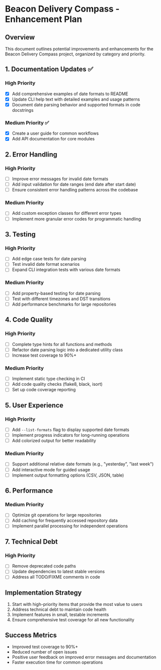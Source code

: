 # Beacon Delivery Compass - Enhancement Plan

## Overview
This document outlines potential improvements and enhancements for the Beacon Delivery Compass project, organized by category and priority.

## 1. Documentation Updates ✅
### High Priority
- [x] Add comprehensive examples of date formats to README
- [x] Update CLI help text with detailed examples and usage patterns
- [x] Document date parsing behavior and supported formats in code docstrings

### Medium Priority ✅
- [x] Create a user guide for common workflows
- [x] Add API documentation for core modules

## 2. Error Handling
### High Priority
- [ ] Improve error messages for invalid date formats
- [ ] Add input validation for date ranges (end date after start date)
- [ ] Ensure consistent error handling patterns across the codebase

### Medium Priority
- [ ] Add custom exception classes for different error types
- [ ] Implement more granular error codes for programmatic handling

## 3. Testing
### High Priority
- [ ] Add edge case tests for date parsing
- [ ] Test invalid date format scenarios
- [ ] Expand CLI integration tests with various date formats

### Medium Priority
- [ ] Add property-based testing for date parsing
- [ ] Test with different timezones and DST transitions
- [ ] Add performance benchmarks for large repositories

## 4. Code Quality
### High Priority
- [ ] Complete type hints for all functions and methods
- [ ] Refactor date parsing logic into a dedicated utility class
- [ ] Increase test coverage to 90%+

### Medium Priority
- [ ] Implement static type checking in CI
- [ ] Add code quality checks (flake8, black, isort)
- [ ] Set up code coverage reporting

## 5. User Experience
### High Priority
- [ ] Add `--list-formats` flag to display supported date formats
- [ ] Implement progress indicators for long-running operations
- [ ] Add colorized output for better readability

### Medium Priority
- [ ] Support additional relative date formats (e.g., "yesterday", "last week")
- [ ] Add interactive mode for guided usage
- [ ] Implement output formatting options (CSV, JSON, table)

## 6. Performance
### Medium Priority
- [ ] Optimize git operations for large repositories
- [ ] Add caching for frequently accessed repository data
- [ ] Implement parallel processing for independent operations

## 7. Technical Debt
### High Priority
- [ ] Remove deprecated code paths
- [ ] Update dependencies to latest stable versions
- [ ] Address all TODO/FIXME comments in code

## Implementation Strategy
1. Start with high-priority items that provide the most value to users
2. Address technical debt to maintain code health
3. Implement features in small, testable increments
4. Ensure comprehensive test coverage for all new functionality

## Success Metrics
- Improved test coverage to 90%+
- Reduced number of open issues
- Positive user feedback on improved error messages and documentation
- Faster execution time for common operations
